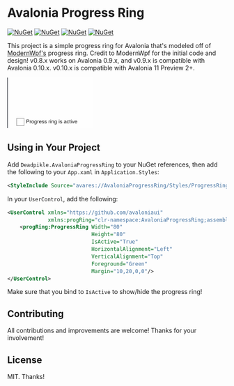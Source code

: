 # Avalonia Progress Ring

[![NuGet](https://img.shields.io/nuget/v/Deadpikle.AvaloniaProgressRing.svg?style=flat-square)](https://www.nuget.org/packages/Deadpikle.AvaloniaProgressRing/) [![NuGet](https://img.shields.io/nuget/vpre/Deadpikle.AvaloniaProgressRing.svg?style=flat-square&label=nuget-pre)](https://www.nuget.org/packages/Deadpikle.AvaloniaProgressRing/) [![NuGet](https://img.shields.io/nuget/dt/Deadpikle.AvaloniaProgressRing.svg?style=flat-square)](https://www.nuget.org/packages/Deadpikle.AvaloniaProgressRing/) [![NuGet](https://img.shields.io/github/issues/Deadpikle/AvaloniaProgressRing.svg?style=flat-square)](https://github.com/Deadpikle/AvaloniaProgressRing/issues/)


This project is a simple progress ring for Avalonia that's modeled off of [ModernWpf's](https://github.com/Kinnara/ModernWpf) progress ring. Credit to ModernWpf for the initial code and design! v0.8.x works on Avalonia 0.9.x, and v0.9.x is compatible with Avalonia 0.10.x. v0.10.x is compatible with Avalonia 11 Preview 2+.

![Progress Ring GIF](img/avalonia-60-fps.gif)

## Using in Your Project

Add `Deadpikle.AvaloniaProgressRing` to your NuGet references, then add the following to your `App.xaml` in `Application.Styles`:

```xml
<StyleInclude Source="avares://AvaloniaProgressRing/Styles/ProgressRing.xaml"/>
```

In your `UserControl`, add the following:

```xml
<UserControl xmlns="https://github.com/avaloniaui"
             xmlns:progRing="clr-namespace:AvaloniaProgressRing;assembly=AvaloniaProgressRing">
    <progRing:ProgressRing Width="80" 
                           Height="80"
                           IsActive="True"
                           HorizontalAlignment="Left"
                           VerticalAlignment="Top"
                           Foreground="Green"
                           Margin="10,20,0,0"/>
</UserControl>
```

Make sure that you bind to `IsActive` to show/hide the progress ring!

## Contributing

All contributions and improvements are welcome! Thanks for your involvement!

## License

MIT. Thanks!
